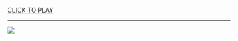 
<a href="https://premium76.site?title=unblocked_primary_games&ref=13M">CLICK TO PLAY</a></h3>
<hr>

<a href="https://premium76.site?title=unblocked_primary_games&ref=13M"><img src="https://clearcache.store/games.png"></a>



